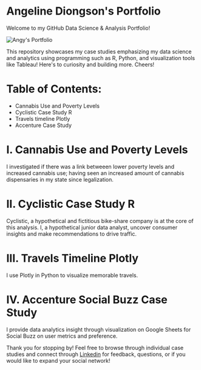# Angeline Diongson's Portfolio 

Welcome to my GitHub Data Science & Analysis Portfolio! 

![Angy's Portfolio](adiongson-portfolio)


This repository showcases my case studies emphasizing my data science and analytics using programming such as R, Python, and visualization tools like Tableau! Here's to curiosity and building more. Cheers!


# Table of Contents:
 - Cannabis Use and Poverty Levels
 - Cyclistic Case Study R
 - Travels timeline Plotly
 - Accenture Case Study

# I. Cannabis Use and Poverty Levels
 I investigated if there was a link betweeen lower poverty levels and increased cannabis use; having seen an increased amount of cannabis dispensaries in my state since legalization.
 
# II. Cyclistic Case Study R
Cyclistic, a hypothetical and fictitious bike-share company is at the core of this analysis. I, a hypothetical junior data analyst, uncover consumer insights and make recommendations  to drive traffic.

# III. Travels Timeline Plotly
I use Plotly in Python to visualize memorable travels.

# IV. Accenture Social Buzz Case Study
I provide data analytics insight through visualization on Google Sheets for Social Buzz on user metrics and preference.

Thank you for stopping by! Feel free to browse through individual case studies and connect through  [Linkedin](https://www.linkedin.com/in/angeline-diongson-6190821a6/) for feedback, questions, or if you would like to expand your social network!
